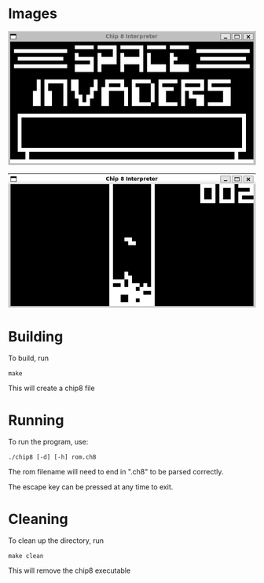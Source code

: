 # Images

![Space Invaders](https://github.com/tdmorton/chip8emulator/blob/main/images/space_invaders.png "Space Invaders")

![Tetris](https://github.com/tdmorton/chip8emulator/blob/main/images/tetris.png "Tetris")

# Building
To build, run

```
make
```

This will create a chip8 file

# Running

To run the program, use:

```
./chip8 [-d] [-h] rom.ch8
```

The rom filename will need to end in ".ch8" to be parsed correctly.

The escape key can be pressed at any time to exit.

# Cleaning

To clean up the directory, run

```
make clean
```

This will remove the chip8 executable

